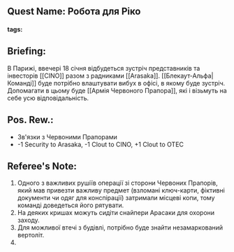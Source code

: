 ## Quest Name: Робота для Ріко
#### tags:

## Briefing:
В Парижі, ввечері 18 січня відбудеться зустріч представників та інвесторів [[CINO]] разом з радниками [[Arasaka]]. [[Блекаут-Альфа|Команді]] буде потрібно влаштувати вибух в офісі, в якому буде зустріч. Допомагати в цьому буде [[Армія Червоного Прапора]], які і візьмуть на себе усю відповідальність.
## Pos. Rew.:
- Зв'язки з Червоними Прапорами
- -1 Security to Arasaka, -1 Clout to CINO, +1 Clout to OTEC

## Referee's Note:
1. Одного з важливих рушіїв операції зі сторони Червоних Прапорів, який мав привезти важливу предмет (взломані ключ-карти, фіктивні документи чи одяг для конспірації) затримали місцеві копи, тому команді доведеться його рятувати.
2. На деяких кришах можуть сидіти снайпери Арасаки для охорони заходу.
3. Для можливої втечі з будівлі, потрібно буде знайти незамаркований вертоліт.
4. 
